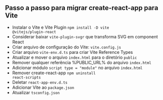 ## Passo a passo para migrar create-react-app para Vite</h2>

- Instalar o Vite e Vite Plugin <code>npm install -D vite @vitejs/plugin-react</code>
- Considerar baixar <code>vite-plugin-svgr</code> que transforma SVG em component React
- Criar arquivo de configuração do Vite: <code>vite.config.js</code>
- Criar arquivo <code>vite-env.d.ts</code> para criar Vite Reference Types
- Atualizar e mover o arquivo <code>index.html</code> para o diretório <code>public</code>
- Remover qualquer referência %PUBLIC_URL% do arquivo <code>index.html</code>
- Adicionar módulo <code>script type = "module"</code> no arquivo <code>index.html</code>
- Remover create-react-app <code>npm uninstall react-scripts</code>
- Deletar <code>react-app-env.d.ts</code>
- Adicionar Vite ao <code>package.json</code>
- Atualizar <code>tsconfig.json</code>
